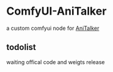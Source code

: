 # ComfyUI-AniTalker
a custom comfyui node for [AniTalker](https://github.com/X-LANCE/AniTalker.git)

## todolist
waiting offical code and weigts release
